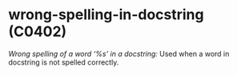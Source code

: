 # wrong-spelling-in-docstring (C0402)

*Wrong spelling of a word ‘%s’ in a docstring:* Used when a word in
docstring is not spelled correctly.
